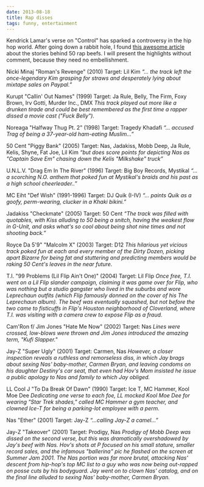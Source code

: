```yaml
---
date: 2013-08-18
title: Rap disses
tags: funny, entertainment
---
```


Kendrick Lamar's verse on "Control" has sparked a controversy in the hip hop world. After going down a rabbit hole, I found [this awesome article ](https://href.li/?http://www.complex.com/entertainment/2011/06/the-50-best-hip-hop-diss-songs/)about the stories behind 50 rap beefs. I will present the highlights without comment, because they need no embellishment.

Nicki Minaj "Roman's Revenge" (2010)
Target: Lil Kim
*“… the track left the once-legendary Kim grasping for straws and desperately lying about mixtape sales on Paypal.”*

Kurupt "Callin' Out Names" (1999)
Target: Ja Rule, Belly, The Firm, Foxy Brown, Irv Gotti, Murder Inc., DMX
*This track played out more like a drunken tirade and could be best remembered as the first time a rapper dissed a movie cast ("Fuck Belly").*

Noreaga "Halfway Thug Pt. 2" (1998)
Target: Tragedy Khadafi
*“… accused Trag of being a 37-year-old ham-eating Muslim…”*

50 Cent "Piggy Bank" (2005)
Target: Nas, Jadakiss, Mobb Deep, Ja Rule, Kelis, Shyne, Fat Joe, Lil Kim
*“but does score points for depicting Nas as "Captain Save Em" chasing down the Kelis "Milkshake" truck”*

U.N.L.V. "Drag Em In The River" (1996)
Target: Big Boy Records, Mystikal
*“… a scorching N.O. anthem that poked fun at Mystikal's braids and his past as a high school cheerleader..”*

MC Eiht "Def Wish" (1991-1996)
Target: DJ Quik (I-IV)
*“… paints Quik as a goofy, perm-wearing, clucker in a Khaki bikini.”*

Jadakiss "Checkmate" (2005)
Target: 50 Cent
*“The track was filled with quotables, with Kiss alluding to 50 being a snitch, having the weakest flow in G-Unit, and asks what's so cool about being shot nine times and not shooting back.”*

Royce Da 5'9" "Malcolm X" (2003)
Target: D12
*This hilarious yet vicious track poked fun at each and every member of the Dirty Dozen, picking apart Bizarre for being fat and stuttering and predicting members would be raking 50 Cent's leaves in the near future.*

T.I. "99 Problems (Lil Flip Ain't One)" (2004)
Target: Lil Flip
*Once free, T.I. went on a Lil Flip slander campaign, claiming it was game over for Flip, who was nothing but a studio gangster who lived in the suburbs and wore Leprechaun outfits (which Flip famously donned on the cover of his The Leprechaun album). The beef was eventually squashed, but not before the two came to fisticuffs in Flip's Houston neighborhood of Cloverland, where T.I. was visiting with a camera crew to expose Flip as a fraud.*

Cam'Ron f/ Jim Jones "Hate Me Now" (2002)
Target: Nas
*Lines were crossed, low-blows were thrown and Jim Jones introduced the amazing term, "Kufi Slapper."*

Jay-Z "Super Ugly" (2001)
Target: Carmen, Nas
*However, a closer inspection reveals a ruthless and remorseless diss, in which Jay brags about sexing Nas' baby-mother, Carmen Bryan, and leaving condoms on his daughter Destiny's car seat, that even had Hov's Mom insisted he issue a public apology to Nas and family to which Jay obliged.*

LL Cool J "To Da Break Of Dawn" (1990)
Target: Ice T, MC Hammer, Kool Moe Dee
*Dedicating one verse to each foe, LL mocked Kool Moe Dee for wearing "Star Trek shades," called MC Hammer a gym teacher, and clowned Ice-T for being a parking-lot employee with a perm.*

Nas "Ether" (2001)
Target: Jay-Z
*“…calling Jay-Z a camel…”*

Jay-Z "Takeover" (2001)
Target: Prodigy, Nas
*Prodigy of Mobb Deep was dissed on the second verse, but this was dramatically overshadowed by Jay's beef with Nas. Hov's shots at P focused on his small stature, smaller record sales, and the infamous "ballerina" pic he flashed on the screen at Summer Jam 2001.*
*The Nas portion was far more brutal, attacking Nas' descent from hip-hop's top MC list to a guy who was now being out-rapped on posse cuts by his bodyguard. Jay went on to clown Nas' catalog, and on the final line alluded to sexing Nas' baby-mother, Carmen Bryan.*